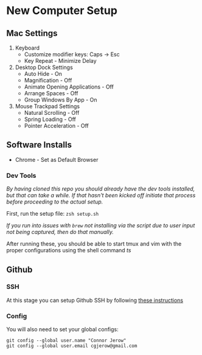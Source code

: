 # New Computer Setup

## Mac Settings

1. Keyboard
    * Customize modifier keys: Caps -> Esc
    * Key Repeat - Minimize Delay
2. Desktop Dock Settings
    * Auto Hide - On
    * Magnification - Off
    * Animate Opening Applications - Off
    * Arrange Spaces - Off
    * Group Windows By App - On
3. Mouse Trackpad Settings
    * Natural Scrolling - Off
    * Spring Loading - Off
    * Pointer Acceleration - Off

## Software Installs

* Chrome - Set as Default Browser

### Dev Tools

*By having cloned this repo you should already have the dev tools installed, but that can take a while.
If that hasn't been kicked off initiate that process before proceeding to the actual setup.*

First, run the setup file: 
`zsh setup.sh`

*If you run into issues with `brew` not installing via the script due to user input not being captured, then do that manually.*

After running these, you should be able to start tmux and vim with the proper configurations using the shell command *ts* 


## Github

### SSH

At this stage you can setup Github SSH by following [these instructions](https://docs.github.com/en/authentication/connecting-to-github-with-ssh/generating-a-new-ssh-key-and-adding-it-to-the-ssh-agent)

### Config

You will also need to set your global configs:

```
git config --global user.name "Connor Jerow"
git config --global user.email cgjerow@gmail.com
```
